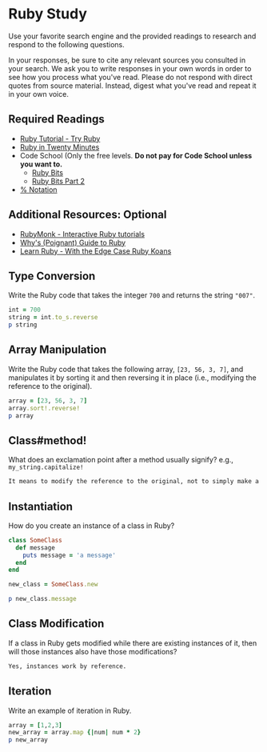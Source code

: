 # Ruby Study

Use your favorite search engine and the provided readings to research and
respond to the following questions.

In your responses, be sure to cite any relevant sources you consulted in your
search. We ask you to write responses in your own words in order to see how you
process what you've read. Please do not respond with direct quotes from source
material. Instead, digest what you've read and repeat it in your own voice.

## Required Readings

-   [Ruby Tutorial - Try Ruby](http://tryruby.org/)
-   [Ruby in Twenty Minutes](https://www.ruby-lang.org/en/documentation/quickstart/)
-   Code School (Only the free levels. **Do not pay for Code School unless you want to.**
    -   [Ruby Bits](https://www.codeschool.com/courses/ruby-bits)
    -   [Ruby Bits Part 2](https://www.codeschool.com/courses/ruby-bits-part-2)
-   [% Notation](https://en.wikibooks.org/wiki/Ruby_Programming/Syntax/Literals#The_.25_Notation)

## Additional Resources: Optional

-   [RubyMonk - Interactive Ruby tutorials](https://rubymonk.com/)
-   [Why's (Poignant) Guide to Ruby](http://poignant.guide/)
-   [Learn Ruby - With the Edge Case Ruby Koans](http://rubykoans.com/)

## Type Conversion

Write the Ruby code that takes the integer `700` and returns the string `"007"`.

```ruby
int = 700
string = int.to_s.reverse
p string
```

## Array Manipulation

Write the Ruby code that takes the following array, `[23, 56, 3, 7]`, and
manipulates it by sorting it and then reversing it in place (i.e., modifying the
reference to the original).

```ruby
array = [23, 56, 3, 7]
array.sort!.reverse!
p array
```

## Class#method!

What does an exclamation point after a method usually signify?  e.g.,
`my_string.capitalize!`

```md
It means to modify the reference to the original, not to simply make a copy of the original.
```

## Instantiation
How do you create an instance of a class in Ruby?

```ruby
class SomeClass
  def message
    puts message = 'a message'
  end
end

new_class = SomeClass.new

p new_class.message

```

## Class Modification

If a class in Ruby gets modified while there are existing instances of it, then
will those instances also have those modifications?

```md
Yes, instances work by reference.
```

## Iteration

Write an example of iteration in Ruby.

```ruby
array = [1,2,3]
new_array = array.map {|num| num * 2}
p new_array
```
